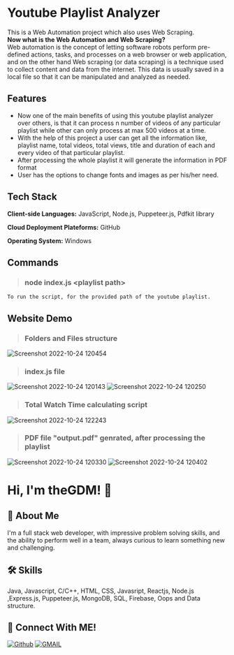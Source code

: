 # Youtube Playlist Analyzer
This is a Web Automation project which also uses Web Scraping.<br/>
**Now what is the Web Automation and Web Scraping?** <br />
Web automation is the concept of letting software robots perform pre-defined actions, tasks, and processes on a web browser or web application, and on the 
other hand Web scraping (or data scraping) is a technique used to collect content and data from the internet. This data is usually saved in a local file so that it can be manipulated and analyzed as needed.


## Features
- Now one of the main benefits of using this youtube playlist analyzer over others, is that it can process n number of videos of any particular playlist
  while other can only process at max 500 videos at a time.
- With the help of this project a user can get all the information like, playlist name, total videos, total views, title and duration of each and every 
  video of that particular playlist.
- After processing the whole playlist it will generate the information in PDF format
- User has the options to change fonts and images as per his/her need.

## Tech Stack

**Client-side Languages:** JavaScript, Node.js, Puppeteer.js, Pdfkit library

**Cloud Deployment Plateforms:** GitHub

**Operating System:** Windows

## Commands
  > ### node index.js \<playlist path\> <br /> 
    To run the script, for the provided path of the youtube playlist.

  
## Website Demo
  > ### Folders and Files structure <br /> 
  ![Screenshot 2022-10-24 120454](https://user-images.githubusercontent.com/89511377/197462868-7f45ad0e-73c8-4523-8940-1c665bb0943e.jpg)

  > ### index.js file
  ![Screenshot 2022-10-24 120143](https://user-images.githubusercontent.com/89511377/197462637-1e87b591-7805-4067-a7e8-ed36ba6062ed.jpg)
  ![Screenshot 2022-10-24 120250](https://user-images.githubusercontent.com/89511377/197462662-143ee1fd-2713-48fb-87dd-ce49141e3a90.jpg)
  
  > ### Total Watch Time calculating script
  ![Screenshot 2022-10-24 122243](https://user-images.githubusercontent.com/89511377/197465085-3923e6ec-dd95-40d9-80b3-a57e6cf6d6b8.jpg)

  > ### PDF file "output.pdf" genrated, after processing the playlist
  ![Screenshot 2022-10-24 120330](https://user-images.githubusercontent.com/89511377/197463526-0fddea03-365d-4649-8d69-b0923729a52d.jpg)
  ![Screenshot 2022-10-24 120402](https://user-images.githubusercontent.com/89511377/197463552-f1e1db6a-1562-486c-a003-943d5fe2aaf0.jpg)


# Hi, I'm theGDM! 👋
## 🚀 About Me
I'm a full stack web developer, with impressive problem solving skills,
and the ability to perform well in a team, always curious to learn something new and challenging.


## 🛠 Skills
Java, Javascript, C/C++, HTML, CSS, Javasript, Reactjs, Node.js ,Express.js, Puppeteer.js, MongoDB, SQL, Firebase, Oops and Data structure.

## 🔗 Connect With ME!
[![Github](https://img.shields.io/badge/github-000?style=for-the-badge&logo=github&logoColor=)](https://github.com/theGDM)
[![GMAIL](https://img.shields.io/badge/Gmail-ea4335?style=for-the-badge&logo=gmail&logoColor=white)](mailto:gyandeepmehra370@gmail.com)
